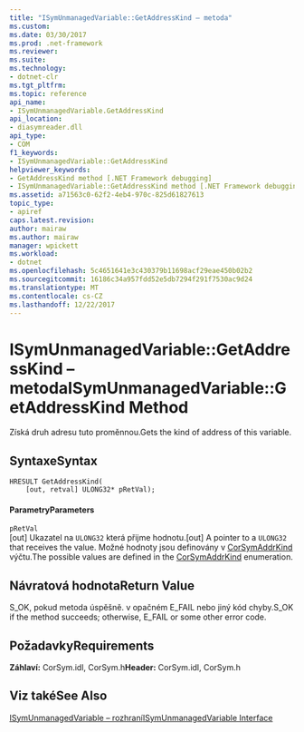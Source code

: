 ```yaml
---
title: "ISymUnmanagedVariable::GetAddressKind – metoda"
ms.custom: 
ms.date: 03/30/2017
ms.prod: .net-framework
ms.reviewer: 
ms.suite: 
ms.technology:
- dotnet-clr
ms.tgt_pltfrm: 
ms.topic: reference
api_name:
- ISymUnmanagedVariable.GetAddressKind
api_location:
- diasymreader.dll
api_type:
- COM
f1_keywords:
- ISymUnmanagedVariable::GetAddressKind
helpviewer_keywords:
- GetAddressKind method [.NET Framework debugging]
- ISymUnmanagedVariable::GetAddressKind method [.NET Framework debugging]
ms.assetid: a71563c0-62f2-4eb4-970c-825d61827613
topic_type:
- apiref
caps.latest.revision: 
author: mairaw
ms.author: mairaw
manager: wpickett
ms.workload:
- dotnet
ms.openlocfilehash: 5c4651641e3c430379b11698acf29eae450b02b2
ms.sourcegitcommit: 16186c34a957fdd52e5db7294f291f7530ac9d24
ms.translationtype: MT
ms.contentlocale: cs-CZ
ms.lasthandoff: 12/22/2017
---
```

# <a name="isymunmanagedvariablegetaddresskind-method"></a><span data-ttu-id="0142e-102">ISymUnmanagedVariable::GetAddressKind – metoda</span><span class="sxs-lookup"><span data-stu-id="0142e-102">ISymUnmanagedVariable::GetAddressKind Method</span></span>
<span data-ttu-id="0142e-103">Získá druh adresu tuto proměnnou.</span><span class="sxs-lookup"><span data-stu-id="0142e-103">Gets the kind of address of this variable.</span></span>  
  
## <a name="syntax"></a><span data-ttu-id="0142e-104">Syntaxe</span><span class="sxs-lookup"><span data-stu-id="0142e-104">Syntax</span></span>  
  
```  
HRESULT GetAddressKind(  
    [out, retval] ULONG32* pRetVal);  
```  
  
#### <a name="parameters"></a><span data-ttu-id="0142e-105">Parametry</span><span class="sxs-lookup"><span data-stu-id="0142e-105">Parameters</span></span>  
 `pRetVal`  
 <span data-ttu-id="0142e-106">[out] Ukazatel na `ULONG32` která přijme hodnotu.</span><span class="sxs-lookup"><span data-stu-id="0142e-106">[out] A pointer to a `ULONG32` that receives the value.</span></span> <span data-ttu-id="0142e-107">Možné hodnoty jsou definovány v [CorSymAddrKind](../../../../docs/framework/unmanaged-api/diagnostics/corsymaddrkind-enumeration.md) výčtu.</span><span class="sxs-lookup"><span data-stu-id="0142e-107">The possible values are defined in the [CorSymAddrKind](../../../../docs/framework/unmanaged-api/diagnostics/corsymaddrkind-enumeration.md) enumeration.</span></span>  
  
## <a name="return-value"></a><span data-ttu-id="0142e-108">Návratová hodnota</span><span class="sxs-lookup"><span data-stu-id="0142e-108">Return Value</span></span>  
 <span data-ttu-id="0142e-109">S_OK, pokud metoda úspěšně. v opačném E_FAIL nebo jiný kód chyby.</span><span class="sxs-lookup"><span data-stu-id="0142e-109">S_OK if the method succeeds; otherwise, E_FAIL or some other error code.</span></span>  
  
## <a name="requirements"></a><span data-ttu-id="0142e-110">Požadavky</span><span class="sxs-lookup"><span data-stu-id="0142e-110">Requirements</span></span>  
 <span data-ttu-id="0142e-111">**Záhlaví:** CorSym.idl, CorSym.h</span><span class="sxs-lookup"><span data-stu-id="0142e-111">**Header:** CorSym.idl, CorSym.h</span></span>  
  
## <a name="see-also"></a><span data-ttu-id="0142e-112">Viz také</span><span class="sxs-lookup"><span data-stu-id="0142e-112">See Also</span></span>  
 [<span data-ttu-id="0142e-113">ISymUnmanagedVariable – rozhraní</span><span class="sxs-lookup"><span data-stu-id="0142e-113">ISymUnmanagedVariable Interface</span></span>](../../../../docs/framework/unmanaged-api/diagnostics/isymunmanagedvariable-interface.md)
